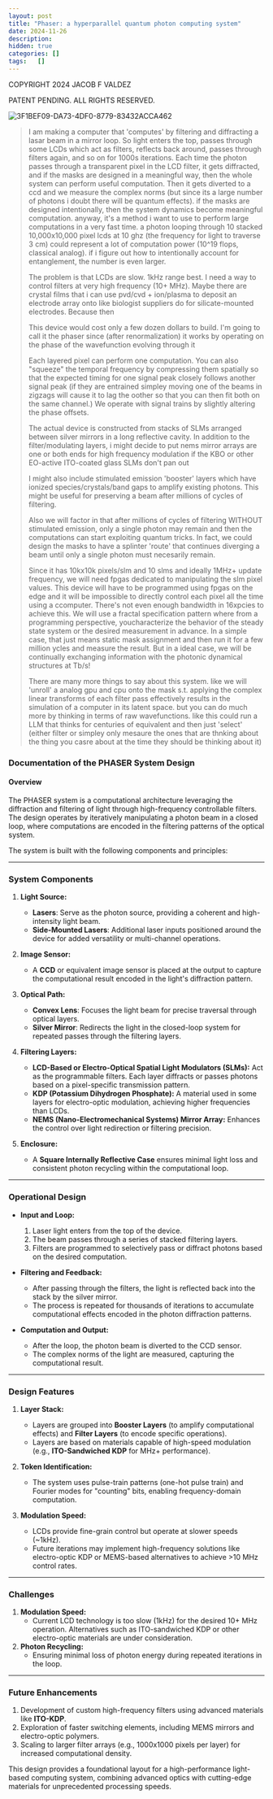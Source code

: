 ```yaml
---
layout: post
title: "Phaser: a hyperparallel quantum photon computing system"
date: 2024-11-26
description: 
hidden: true
categories: []
tags:   []
---
```


COPYRIGHT 2024 JACOB F VALDEZ

PATENT PENDING. ALL RIGHTS RESERVED.

![3F1BEF09-DA73-4DF0-8779-83432ACCA462](https://github.com/user-attachments/assets/e2554406-fc3d-491b-95fa-2229563ef6be)

> I am making a computer that 'computes' by filtering and diffracting a lasar beam in a mirror loop. So light enters the top, passes through some LCDs which act as filters, reflects back around, passes through filters again, and so on for 1000s iterations. Each time the photon passes through a transparent pixel in the LCD filter, it gets diffracted, and if the masks are designed in a meaningful way, then the whole system can perform useful computation. Then it gets diverted to a ccd and we measure the complex norms (but since its a large number of photons i doubt there will be quantum effects). if the masks are designed intentionally, then the system dynamics become meaningful computation. anyway, it's a method i want to use to perform large computations in a very fast time. a photon looping through 10 stacked 10,000x10,000 pixel lcds at 10 ghz (the frequency for light to traverse 3 cm) could represent a lot of computation power (10^19 flops, classical analog). if i figure out how to intentionally account for entanglement, the number is even larger.
>
> The problem is that LCDs are slow. 1kHz range best. I need a way to control filters at very high frequency (10+ MHz). Maybe there are crystal films that i can use pvd/cvd + ion/plasma to deposit an electrode array onto like biologist suppliers do for silicate-mounted electrodes. Because then
>
> This device would cost only a few dozen dollars to build. I'm going to call it the phaser since (after renormalization) it works by operating on the phase of the wavefunction evolving through it
>
> Each layered pixel can perform one computation. You can also "squeeze" the temporal frequency by compressing them spatially so that the expected timing for one signal peak closely follows another signal peak (if they are entrained simpley moving one of the beams in zigzags will cause it to lag the oother so that you can then fit both on the same channel.) We operate with signal trains by slightly altering the phase offsets.
>
> The actual device is constructed from stacks of SLMs arranged between silver mirrors in a long reflective cavity. In addition to the filter/modulating layers, i might decide to put nems mirror arrays are one or both ends for high frequency modulation if the KBO or other EO-active ITO-coated glass SLMs don't pan out
>
> I might also include stimulated emission 'booster' layers which have ionized species/crystals/band gaps to amplify existing photons. This might be useful for preserving a beam after millions of cycles of filtering.
>
> Also we will factor in that after millions of cycles of filtering WITHOUT stimulated emission, only a single photon may remain and then the computations can start exploiting quantum tricks. In fact, we could design the masks to have a splinter 'route' that continues diverging a beam until only a single photon must necesarily remain.
>
> Since it has 10kx10k pixels/slm and 10 slms and ideally 1MHz+ update frequency, we will need fpgas dedicated to manipulating the slm pixel values. This device will have to be programmed using fpgas on the edge and it will be impossible to directly control each pixel all the time using a ccomputer. There's not even enough bandwidth in 16xpcies to achieve this. We will use a fractal specification pattern where from a programming perspective, youcharacterize the behavior of the steady state system or the desired measurement in advance. In a simple case, that just means static mask assignment and then run it for a few million ycles and measure the result. But in a ideal case, we will be continually exchanging information with the photonic dynamical structures at Tb/s!
>
> There are many more things to say about this system. like we will 'unroll' a analog gpu and cpu onto the mask s.t. applying the complex linear transforms of each filter pass effectively results in the simulation of a computer in its latent space. but you can do much more by thinking in terms of raw wavefunctions. like this could run a LLM that thinks for centuries of equivalent and then just 'select' (either filter or simpley only mesaure the ones that are thnking about the thing you casre about at the time they should be thinking about it)

### Documentation of the PHASER System Design

#### Overview
The PHASER system is a computational architecture leveraging the diffraction and filtering of light through high-frequency controllable filters. The design operates by iteratively manipulating a photon beam in a closed loop, where computations are encoded in the filtering patterns of the optical system. 

The system is built with the following components and principles:

---

### **System Components**
1. **Light Source:**
   - **Lasers**: Serve as the photon source, providing a coherent and high-intensity light beam.
   - **Side-Mounted Lasers**: Additional laser inputs positioned around the device for added versatility or multi-channel operations.

2. **Image Sensor:**
   - A **CCD** or equivalent image sensor is placed at the output to capture the computational result encoded in the light's diffraction pattern.

3. **Optical Path:**
   - **Convex Lens**: Focuses the light beam for precise traversal through optical layers.
   - **Silver Mirror**: Redirects the light in the closed-loop system for repeated passes through the filtering layers.

4. **Filtering Layers:**
   - **LCD-Based or Electro-Optical Spatial Light Modulators (SLMs):** Act as the programmable filters. Each layer diffracts or passes photons based on a pixel-specific transmission pattern.
   - **KDP (Potassium Dihydrogen Phosphate):** A material used in some layers for electro-optic modulation, achieving higher frequencies than LCDs.
   - **NEMS (Nano-Electromechanical Systems) Mirror Array:** Enhances the control over light redirection or filtering precision.

5. **Enclosure:**
   - A **Square Internally Reflective Case** ensures minimal light loss and consistent photon recycling within the computational loop.

---

### **Operational Design**
- **Input and Loop:**
   1. Laser light enters from the top of the device.
   2. The beam passes through a series of stacked filtering layers.
   3. Filters are programmed to selectively pass or diffract photons based on the desired computation.

- **Filtering and Feedback:**
   - After passing through the filters, the light is reflected back into the stack by the silver mirror.
   - The process is repeated for thousands of iterations to accumulate computational effects encoded in the photon diffraction patterns.

- **Computation and Output:**
   - After the loop, the photon beam is diverted to the CCD sensor.
   - The complex norms of the light are measured, capturing the computational result.

---

### **Design Features**
1. **Layer Stack:**
   - Layers are grouped into **Booster Layers** (to amplify computational effects) and **Filter Layers** (to encode specific operations).
   - Layers are based on materials capable of high-speed modulation (e.g., **ITO-Sandwiched KDP** for MHz+ performance).

2. **Token Identification:**
   - The system uses pulse-train patterns (one-hot pulse train) and Fourier modes for "counting" bits, enabling frequency-domain computation.

3. **Modulation Speed:**
   - LCDs provide fine-grain control but operate at slower speeds (~1kHz).
   - Future iterations may implement high-frequency solutions like electro-optic KDP or MEMS-based alternatives to achieve >10 MHz control rates.

---

### **Challenges**
1. **Modulation Speed:**
   - Current LCD technology is too slow (1kHz) for the desired 10+ MHz operation. Alternatives such as ITO-sandwiched KDP or other electro-optic materials are under consideration.
2. **Photon Recycling:**
   - Ensuring minimal loss of photon energy during repeated iterations in the loop.

---

### **Future Enhancements**
1. Development of custom high-frequency filters using advanced materials like **ITO-KDP**.
2. Exploration of faster switching elements, including MEMS mirrors and electro-optic polymers.
3. Scaling to larger filter arrays (e.g., 1000x1000 pixels per layer) for increased computational density.

This design provides a foundational layout for a high-performance light-based computing system, combining advanced optics with cutting-edge materials for unprecedented processing speeds.
